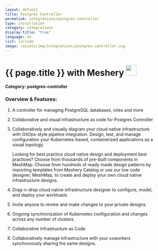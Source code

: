 ```yaml
---
layout: default
title: Postgres Controller
permalink: integrations/postgres-controller
type: installation
category: integrations
display-title: "true"
language: en
list: include
image: /assets/img/integrations/postgres-controller.svg
---
```


<h1>{{ page.title }} with Meshery <img src="{{ page.image }}" style="width: 35px; height: 35px;" /></h1>


#### Category: postgres-controller

### Overview & Features:
1. A controller for managing PostgreSQL databases, roles and more

2. Collaborative and visual infrastructure as code for Postgres Controller

4. 
    Collaboratively and visually diagram your cloud native infrastructure with GitOps-style pipeline integration. Design, test, and manage configuration your Kubernetes-based, containerized applications as a visual topology.



    Looking for best practice cloud native design and deployment best practices? Choose from thousands of pre-built components in MeshMap. Choose from hundreds of ready-made design patterns by importing templates from Meshery Catalog or use our low code designer, MeshMap, to create and deploy your own cloud native infrastructure designs.



5. Drag-n-drop cloud native infrastructure designer to configure, model, and deploy your workloads.

6. Invite anyone to review and make changes to your private designs.

7. Ongoing synchronization of Kubernetes configuration and changes across any number of clusters.

8. Collaborative Infrastructure as Code

9. Collaboratively manage infrastructure with your coworkers synchronously sharing the same designs.

